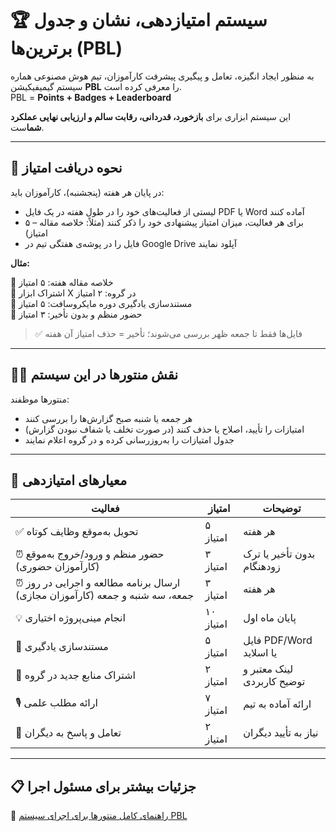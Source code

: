# 🏆 سیستم امتیازدهی، نشان‌ و جدول برترین‌ها (PBL)

به منظور ایجاد انگیزه، تعامل و پیگیری پیشرفت کارآموزان، تیم هوش مصنوعی هماره سیستم گیمیفیکیشن **PBL** را معرفی کرده است.  
PBL = **Points + Badges + Leaderboard**

این سیستم ابزاری برای **بازخورد، قدردانی، رقابت سالم و ارزیابی نهایی عملکرد شما**ست.

---

## 📌 نحوه دریافت امتیاز

در پایان هر هفته (پنجشنبه)، کارآموزان باید:

- لیستی از فعالیت‌های خود را در طول هفته در یک فایل PDF یا Word آماده کنند  
- برای هر فعالیت، میزان امتیاز پیشنهادی خود را ذکر کنند (مثلاً: خلاصه مقاله – ۵ امتیاز)  
- فایل را در پوشه‌ی هفتگی تیم در Google Drive آپلود نمایند  

**مثال:**

🔹 خلاصه مقاله هفته: ۵ امتیاز  
🔹 اشتراک ابزار X در گروه: ۲ امتیاز  
🔹 مستندسازی یادگیری دوره مایکروسافت: ۵ امتیاز  
🔹 حضور منظم و بدون تأخیر: ۳ امتیاز

> ✅ فایل‌ها فقط تا جمعه ظهر بررسی می‌شوند؛ تأخیر = حذف امتیاز آن هفته

---

## 👨‍🏫 نقش منتورها در این سیستم

منتورها موظفند:

- هر جمعه یا شنبه صبح گزارش‌ها را بررسی کنند  
- امتیازات را تأیید، اصلاح یا حذف کنند (در صورت تخلف یا شفاف نبودن گزارش)  
- جدول امتیازات را به‌روزرسانی کرده و در گروه اعلام نمایند  

---

## 🎯 معیارهای امتیازدهی 

| فعالیت | امتیاز | توضیحات |
|--------|--------|---------|
| ✅ تحویل به‌موقع وظایف کوتاه | ۵ امتیاز | هر هفته |
| ⏰ حضور منظم و ورود/خروج به‌موقع (کارآموزان حضوری) | ۳ امتیاز | بدون تأخیر یا ترک زودهنگام |
| ⏰ ارسال برنامه مطالعه و اجرایی در روز جمعه، سه شنبه و جمعه (کارآموزان مجازی) | ۳ امتیاز | هر هفته |
| 💡 انجام مینی‌پروژه اختیاری | ۱۰ امتیاز | پایان ماه اول |
| 📝 مستندسازی یادگیری | ۵ امتیاز | فایل PDF/Word یا اسلاید |
| 📣 اشتراک منابع جدید در گروه | ۲ امتیاز | لینک معتبر و توضیح کاربردی |
| 🎙 ارائه مطلب علمی | ۷ امتیاز | ارائه آماده به تیم |
| 🤝 تعامل و پاسخ به دیگران | ۲ امتیاز | نیاز به تأیید دیگران |

---

## 📋 جزئیات بیشتر برای مسئول اجرا

🔗 [راهنمای کامل منتورها برای اجرای سیستم PBL](./PBL_Mentor_Guide.md)
